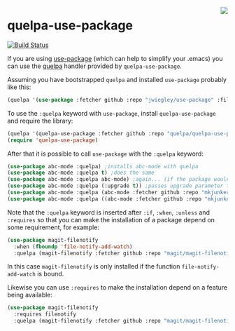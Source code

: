 <a href="https://github.com/quelpa/quelpa"><img align="right" src="https://raw.github.com/quelpa/quelpa/master/logo/quelpa-logo-h64.png"></a>
# quelpa-use-package

[![Build Status](https://travis-ci.org/quelpa/quelpa-use-package.svg?branch=master)](https://travis-ci.org/quelpa/quelpa-use-package)

If you are using [use-package](https://github.com/jwiegley/use-package) (which can help to simplify your .emacs) you can use the [quelpa](https://github.com/quelpa/quelpa) handler provided by `quelpa-use-package`.

Assuming you have bootstrapped `quelpa` and installed `use-package` probably like this:

```cl
(quelpa '(use-package :fetcher github :repo "jwiegley/use-package" :files ("use-package.el")))
```

To use the `:quelpa` keyword with `use-package`, install `quelpa-use-package` and require the library:

```cl
(quelpa '(quelpa-use-package :fetcher github :repo "quelpa/quelpa-use-package"))
(require 'quelpa-use-package)
```

After that it is possible to call `use-package` with the `:quelpa` keyword:

```cl
(use-package abc-mode :quelpa) ;installs abc-mode with quelpa
(use-package abc-mode :quelpa t) ;does the same
(use-package abc-mode :quelpa abc-mode) ;again... (if the package would have another name)
(use-package abc-mode :quelpa (:upgrade t)) ;passes upgrade parameter to quelpa
(use-package abc-mode :quelpa (abc-mode :fetcher github :repo "mkjunker/abc-mode")) ;uses recipe
(use-package abc-mode :quelpa ((abc-mode :fetcher github :repo "mkjunker/abc-mode") :upgrade t)) ;recipe with plist arguments
```

Note that the `:quelpa` keyword is inserted after `:if`, `:when`, `:unless` and `:requires` so that you can make the installation of a package depend on some requirement, for example:

```cl
(use-package magit-filenotify
  :when (fboundp 'file-notify-add-watch)
  :quelpa (magit-filenotify :fetcher github :repo "magit/magit-filenotify")
```

In this case `magit-filenotify` is only installed if the function `file-notify-add-watch` is bound.

Likewise you can use `:requires` to make the installation depend on a feature being available:

```cl
(use-package magit-filenotify
  :requires filenotify
  :quelpa (magit-filenotify :fetcher github :repo "magit/magit-filenotify"))
```
